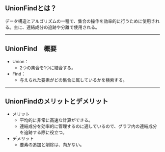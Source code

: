 ## UnionFindとは？  
  
データ構造とアルゴリズムの一種で、集合の操作を効率的に行うために使用される。主に、連結成分の追跡や分離で使用される。

---
## UnionFind　概要
- Union：
    - 2つの集合を1つに結合する。　　
- Find：
    - 与えられた要素がどの集合に属しているかを検索する。
---
## UnionFindのメリットとデメリット
- メリット
    - 平均的に非常に高速な計算ができる。
    - 連結成分を効率的に管理するのに適しているので、グラフ内の連結成分を追跡する際に役立つ。
- デメリット
    - 要素の追加と削除は、向かない。


